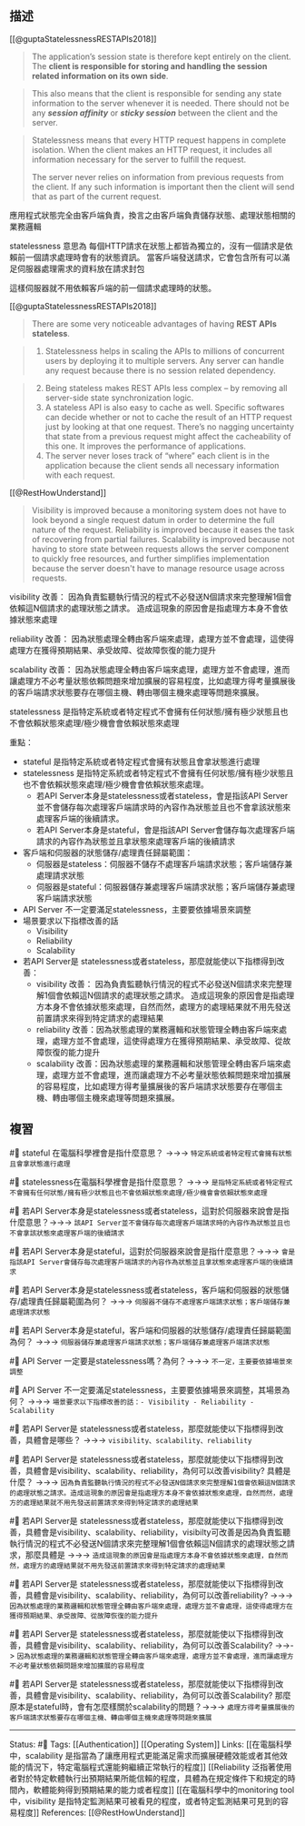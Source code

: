 ## 描述

[[@guptaStatelessnessRESTAPIs2018]]
> The application’s session state is therefore kept entirely on the client. The **client is responsible for storing and handling the session related information on its own** **side**.

> This also means that the client is responsible for sending any state information to the server whenever it is needed. There should not be any _**session affinity**_ or _**sticky session**_ between the client and the server.

> Statelessness means that every HTTP request happens in complete isolation. When the client makes an HTTP request, it includes all information necessary for the server to fulfill the request.
> 
> The server never relies on information from previous requests from the client. If any such information is important then the client will send that as part of the current request.


應用程式狀態完全由客戶端負責，換言之由客戶端負責儲存狀態、處理狀態相關的業務邏輯

statelessness 意思為 每個HTTP請求在狀態上都皆為獨立的，沒有一個請求是依賴前一個請求處理時會有的狀態資訊。 當客戶端發送請求，它會包含所有可以滿足伺服器處理需求的資料放在請求封包

這樣伺服器就不用依賴客戶端的前一個請求處理時的狀態。

[[@guptaStatelessnessRESTAPIs2018]]
> There are some very noticeable advantages of having **REST APIs stateless**.


> 1. Statelessness helps in scaling the APIs to millions of concurrent users by deploying it to multiple servers. Any server can handle any request because there is no session related dependency.


> 2. Being stateless makes REST APIs less complex – by removing all server-side state synchronization logic.
> 3. A stateless API is also easy to cache as well. Specific softwares can decide whether or not to cache the result of an HTTP request just by looking at that one request. There’s no nagging uncertainty that state from a previous request might affect the cacheability of this one. It improves the performance of applications.
>4. The server never loses track of “where” each client is in the application because the client sends all necessary information with each request.



[[@RestHowUnderstand]]
> Visibility is improved because a monitoring system does not have to look beyond a single request datum in order to determine the full nature of the request. Reliability is improved because it eases the task of recovering from partial failures. Scalability is improved because not having to store state between requests allows the server component to quickly free resources, and further simplifies implementation because the server doesn't have to manage resource usage across requests.

visibility 改善：
因為負責監聽執行情況的程式不必發送N個請求來完整理解1個會依賴這N個請求的處理狀態之請求。 造成這現象的原因會是指處理方本身不會依據狀態來處理

reliability 改善：
因為狀態處理全轉由客戶端來處理，處理方並不會處理，這使得處理方在獲得預期結果、承受故障、從故障恢復的能力提升

scalability 改善：
因為狀態處理全轉由客戶端來處理，處理方並不會處理，進而讓處理方不必考量狀態依賴問題來增加擴展的容易程度，比如處理方得考量擴展後的客戶端請求狀態要存在哪個主機、轉由哪個主機來處理等問題來擴展。



statelessness 是指特定系統或者特定程式不會擁有任何狀態/擁有極少狀態且也不會依賴狀態來處理/極少機會會依賴狀態來處理

重點：
- stateful 是指特定系統或者特定程式會擁有狀態且會拿狀態進行處理
- statelessness 是指特定系統或者特定程式不會擁有任何狀態/擁有極少狀態且也不會依賴狀態來處理/極少機會會依賴狀態來處理。
	- 若API Server本身是statelessness或者stateless，會是指該API Server並不會儲存每次處理客戶端請求時的內容作為狀態並且也不會拿該狀態來處理客戶端的後續請求。
	- 若API Server本身是stateful，會是指該API Server會儲存每次處理客戶端請求的內容作為狀態並且拿狀態來處理客戶端的後續請求
- 客戶端和伺服器的狀態儲存/處理責任歸屬範圍：
	- 伺服器是stateless：伺服器不儲存不處理客戶端請求狀態；客戶端儲存兼處理請求狀態
	- 伺服器是stateful：伺服器儲存兼處理客戶端請求狀態；客戶端儲存兼處理客戶端請求狀態
- API Server 不一定要滿足statelessness，主要要依據場景來調整
- 場景要求以下指標改善的話
	- Visibility
	- Reliability 
	- Scalability
- 若API Server是 statelessness或者stateless，那麼就能使以下指標得到改善：
	- visibility 改善： 因為負責監聽執行情況的程式不必發送N個請求來完整理解1個會依賴這N個請求的處理狀態之請求。 造成這現象的原因會是指處理方本身不會依據狀態來處理，自然而然，處理方的處理結果就不用先發送前置請求來得到特定請求的處理結果
	- reliability 改善：因為狀態處理的業務邏輯和狀態管理全轉由客戶端來處理，處理方並不會處理，這使得處理方在獲得預期結果、承受故障、從故障恢復的能力提升
	- scalability 改善：因為狀態處理的業務邏輯和狀態管理全轉由客戶端來處理，處理方並不會處理，進而讓處理方不必考量狀態依賴問題來增加擴展的容易程度，比如處理方得考量擴展後的客戶端請求狀態要存在哪個主機、轉由哪個主機來處理等問題來擴展。


## 複習

#🧠 stateful 在電腦科學裡會是指什麼意思？ ->->-> `特定系統或者特定程式會擁有狀態且會拿狀態進行處理`
<!--SR:!2023-04-25,74,250-->

#🧠 statelessness在電腦科學裡會是指什麼意思？ ->->-> `是指特定系統或者特定程式不會擁有任何狀態/擁有極少狀態且也不會依賴狀態來處理/極少機會會依賴狀態來處理`
<!--SR:!2023-04-26,76,250-->

#🧠 若API Server本身是statelessness或者stateless，這對於伺服器來說會是指什麼意思？->->-> `該API Server並不會儲存每次處理客戶端請求時的內容作為狀態並且也不會拿該狀態來處理客戶端的後續請求`
<!--SR:!2023-04-27,77,250-->

#🧠 若API Server本身是stateful，這對於伺服器來說會是指什麼意思？->->-> `會是指該API Server會儲存每次處理客戶端請求的內容作為狀態並且拿狀態來處理客戶端的後續請求`
<!--SR:!2023-03-31,59,250-->

#🧠 若API Server本身是statelessness或者stateless，客戶端和伺服器的狀態儲存/處理責任歸屬範圍為何？ ->->-> `伺服器不儲存不處理客戶端請求狀態；客戶端儲存兼處理請求狀態`
<!--SR:!2023-04-23,73,250-->

#🧠 若API Server本身是stateful，客戶端和伺服器的狀態儲存/處理責任歸屬範圍為何？ ->->-> `伺服器儲存兼處理客戶端請求狀態；客戶端儲存兼處理客戶端請求狀態`
<!--SR:!2023-08-09,138,250-->

#🧠 API Server 一定要是statelessness嗎？為何？->->-> `不一定，主要要依據場景來調整`
<!--SR:!2023-04-25,75,250-->

#🧠 API Server 不一定要滿足statelessness，主要要依據場景來調整，其場景為何？ ->->-> `場景要求以下指標改善的話：- Visibility - Reliability - Scalability`
<!--SR:!2023-08-03,134,250-->

#🧠 若API Server是 statelessness或者stateless，那麼就能使以下指標得到改善，具體會是哪些？ ->->-> `visibility、scalability、reliability`
<!--SR:!2023-06-07,89,230-->

#🧠 若API Server是 statelessness或者stateless，那麼就能使以下指標得到改善，具體會是visibility、scalability、reliability，為何可以改善visibility? 具體是什麼？ ->->-> `因為負責監聽執行情況的程式不必發送N個請求來完整理解1個會依賴這N個請求的處理狀態之請求。造成這現象的原因會是指處理方本身不會依據狀態來處理，自然而然，處理方的處理結果就不用先發送前置請求來得到特定請求的處理結果`
<!--SR:!2023-07-13,120,250-->

#🧠 若API Server是 statelessness或者stateless，那麼就能使以下指標得到改善，具體會是visibility、scalability、reliability，visibilty可改善是因為負責監聽執行情況的程式不必發送N個請求來完整理解1個會依賴這N個請求的處理狀態之請求，那麼具體是 ->->-> `造成這現象的原因會是指處理方本身不會依據狀態來處理，自然而然，處理方的處理結果就不用先發送前置請求來得到特定請求的處理結果`
<!--SR:!2023-07-12,120,250-->

#🧠 若API Server是 statelessness或者stateless，那麼就能使以下指標得到改善，具體會是visibility、scalability、reliability，為何可以改善reliability?  ->->-> `因為狀態處理的業務邏輯和狀態管理全轉由客戶端來處理，處理方並不會處理，這使得處理方在獲得預期結果、承受故障、從故障恢復的能力提升`
<!--SR:!2023-04-06,55,230-->


#🧠 若API Server是 statelessness或者stateless，那麼就能使以下指標得到改善，具體會是visibility、scalability、reliability，為何可以改善Scalability? ->->-> `因為狀態處理的業務邏輯和狀態管理全轉由客戶端來處理，處理方並不會處理，進而讓處理方不必考量狀態依賴問題來增加擴展的容易程度`
<!--SR:!2023-07-01,111,250-->

#🧠 若API Server是 statelessness或者stateless，那麼就能使以下指標得到改善，具體會是visibility、scalability、reliability，為何可以改善Scalability? 那麼原本是stateful時，會有怎麼樣關於scalability的問題？->->-> `處理方得考量擴展後的客戶端請求狀態要存在哪個主機、轉由哪個主機來處理等問題來擴展`
<!--SR:!2023-04-27,75,250-->



---
Status: #🌱 
Tags:
[[Authentication]] [[Operating System]]
Links:
[[在電腦科學中，scalability 是指當為了讓應用程式更能滿足需求而擴展硬體效能或者其他效能的情況下，特定電腦程式還能夠繼續正常執行的程度]]
[[Reliability 泛指著使用者對於特定軟體執行出預期結果所能信賴的程度，具體為在規定條件下和規定的時間內，軟體能夠得到預期結果的能力或者程度]]
[[在電腦科學中的monitoring tool 中，visibility 是指特定監測結果可被看見的程度，或者特定監測結果可見到的容易程度]]
References:
[[@RestHowUnderstand]]